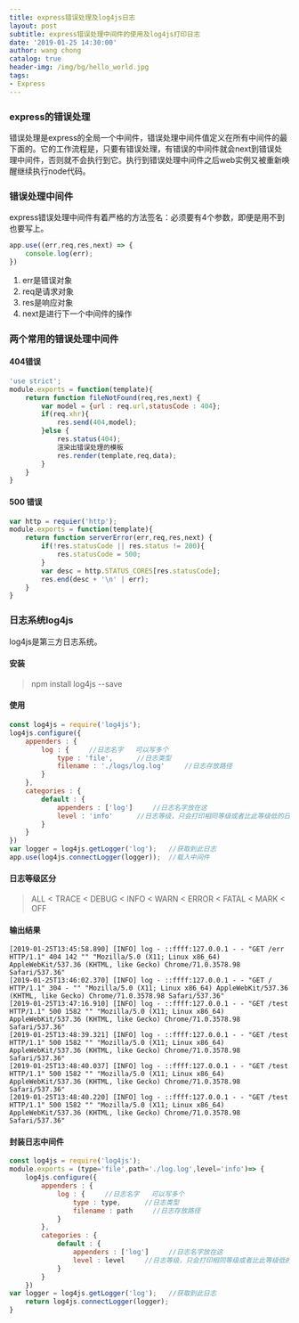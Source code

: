 ```yaml
---
title: express错误处理及log4js日志
layout: post
subtitle: express错误处理中间件的使用及log4js打印日志
date: '2019-01-25 14:30:00'
author: wang chong
catalog: true
header-img: /img/bg/hello_world.jpg
tags:
- Express
---
```


### express的错误处理
错误处理是express的全局一个中间件，错误处理中间件值定义在所有中间件的最下面的。它的工作流程是，只要有错误处理，有错误的中间件就会next到错误处理中间件，否则就不会执行到它。执行到错误处理中间件之后web实例又被重新唤醒继续执行node代码。

### 错误处理中间件
express错误处理中间件有着严格的方法签名：必须要有4个参数，即便是用不到也要写上。
```javascript
app.use((err,req,res,next) => {
    console.log(err);
})
```
1. err是错误对象
2. req是请求对象
3. res是响应对象
4. next是进行下一个中间件的操作

### 两个常用的错误处理中间件

#### 404错误
```javascript
'use strict';
module.exports = function(template){
    return function fileNotFound(req,res,next) {
        var model = {url : req.url,statusCode : 404};
        if(req.xhr){
            res.send(404,model);
        }else {
            res.status(404);
            渲染出错误处理的模板
            res.render(template,req,data);
        }
    }
}
```
#### 500 错误
```javascript
var http = requier('http');
module.exports = function(template){
    return function serverError(err,req,res,next) {
        if(!res.statusCode || res.status != 200){
            res.statusCode = 500;
        }
        var desc = http.STATUS_CORES[res.statusCode];
        res.end(desc + '\n' | err);
    }
}
```

### 日志系统log4js
log4js是第三方日志系统。
#### 安装
> npm install log4js --save

#### 使用
```JavaScript
const log4js = require('log4js');
log4js.configure({
    appenders : {
        log : {     //日志名字   可以写多个
            type : 'file',      //日志类型
            filename : './logs/log.log'     //日志存放路径
        }
    },
    categories : {
        default : {
            appenders : ['log']     //日志名字放在这
            level : 'info'      //日志等级，只会打印相同等级或者比此等级低的日志
        }
    }
})
var logger = log4js.getLogger('log');   //获取到此日志
app.use(log4js.connectLogger(logger));  //载入中间件
```
#### 日志等级区分
> ALL < TRACE < DEBUG < INFO < WARN < ERROR < FATAL < MARK < OFF

#### 输出结果
```log
[2019-01-25T13:45:58.890] [INFO] log - ::ffff:127.0.0.1 - - "GET /err HTTP/1.1" 404 142 "" "Mozilla/5.0 (X11; Linux x86_64) AppleWebKit/537.36 (KHTML, like Gecko) Chrome/71.0.3578.98 Safari/537.36"
[2019-01-25T13:46:02.370] [INFO] log - ::ffff:127.0.0.1 - - "GET / HTTP/1.1" 304 - "" "Mozilla/5.0 (X11; Linux x86_64) AppleWebKit/537.36 (KHTML, like Gecko) Chrome/71.0.3578.98 Safari/537.36"
[2019-01-25T13:47:16.910] [INFO] log - ::ffff:127.0.0.1 - - "GET /test HTTP/1.1" 500 1582 "" "Mozilla/5.0 (X11; Linux x86_64) AppleWebKit/537.36 (KHTML, like Gecko) Chrome/71.0.3578.98 Safari/537.36"
[2019-01-25T13:48:39.321] [INFO] log - ::ffff:127.0.0.1 - - "GET /test HTTP/1.1" 500 1582 "" "Mozilla/5.0 (X11; Linux x86_64) AppleWebKit/537.36 (KHTML, like Gecko) Chrome/71.0.3578.98 Safari/537.36"
[2019-01-25T13:48:40.037] [INFO] log - ::ffff:127.0.0.1 - - "GET /test HTTP/1.1" 500 1582 "" "Mozilla/5.0 (X11; Linux x86_64) AppleWebKit/537.36 (KHTML, like Gecko) Chrome/71.0.3578.98 Safari/537.36"
[2019-01-25T13:48:40.220] [INFO] log - ::ffff:127.0.0.1 - - "GET /test HTTP/1.1" 500 1582 "" "Mozilla/5.0 (X11; Linux x86_64) AppleWebKit/537.36 (KHTML, like Gecko) Chrome/71.0.3578.98 Safari/537.36"
```
#### 封装日志中间件
```javascript
const log4js = require('log4js');
module.exports = (type='file',path='./log.log',level='info')=> {
    log4js.configure({
        appenders : {
            log : {     //日志名字   可以写多个
                type : type,      //日志类型
                filename : path     //日志存放路径
            }
        },
        categories : {
            default : {
                appenders : ['log']     //日志名字放在这
                level : level     //日志等级，只会打印相同等级或者比此等级低的日志
            }
        }
    })
var logger = log4js.getLogger('log');   //获取到此日志
    return log4js.connectLogger(logger);
}
```